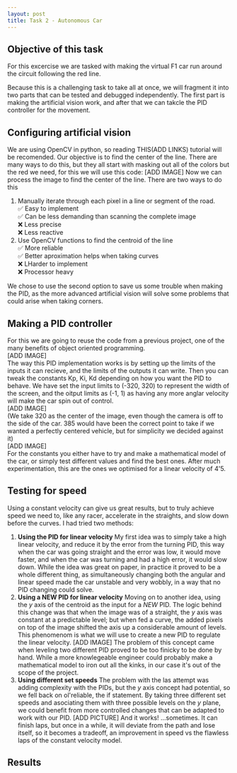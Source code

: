 ```yaml
---
layout: post
title: Task 2 - Autonomous Car
---
```

## Objective of this task
For this excercise we are tasked with making the virtual F1 car run around the circuit following the red line.

Because this is a challenging task to take all at once, we will fragment it into two parts that can be tested and debugged independently. The first part is making the artificial vision work,
and after that we can takcle the PID controller for the movement.

## Configuring artificial vision
We are using OpenCV in python, so reading THIS(ADD LINKS) tutorial will be recomended.
Our objective is to find the center of the line. There are many ways to do this, but they all start with masking out all of the colors but the red we need, for this we will use this code:
[ADD IMAGE]
Now we can process the image to find the center of the line. There are two ways to do this
1. Manually iterate through each pixel in a line or segment of the road.  
   ✅ Easy to implement  
   ✅ Can be less demanding than scanning the complete image  
   ❌ Less precise   
   ❌ Less reactive  
3. Use OpenCV functions to find the centroid of the line  
   ✅ More reliable  
   ✅ Better aproximation helps when taking curves  
   ❌ LHarder to implement  
   ❌ Processor heavy  

We chose to use the second option to save us some trouble when making the PID, as the more advanced artificial vision will solve some problems that could arise when taking corners.

## Making a PID controller
For this we are going to reuse the code from a previous project, one of the many benefits of object oriented programming.  
[ADD IMAGE]  
The way this PID implementation works is by setting up the limits of the inputs it can recieve, and the limits of the outputs it can write. Then you can tweak the constants Kp, Ki, Kd depending on how you want the PID to behave. We have set the input limits to (-320, 320) to represent the width of the screen, and the oitput limits as (-1, 1) as having any more anglar velocity will make the car spin out of control.   
[ADD IMAGE]   
(We take 320 as the center of the image, even though the camera is off to the side of the car. 385 would have been the correct point to take if we wanted a perfectly centered vehicle, but for simplicity we decided against it)   
[ADD IMAGE]  
For the constants you either have to try and make a mathematical model of the car, or simply test different values and find the best ones. After much experimentation, this are the ones we optimised for a linear velocity of 4'5.  

## Testing for speed
Using a constant velocity can give us great results, but to truly achieve speed we need to, like any racer, accelerate in the straights, and slow down before the curves. I had tried two methods:
1. **Using the PID for linear velocity**
   My first idea was to simply take a high linear velocity, and reduce it by the error from the turning PID, this way when the car was going straight and the error was low, it would move faster, and when the car was turning and had a high error, it would slow down. While the idea was great on paper, in practice it proved to be a whole different thing, as simultaneously changing both the angular and linear speed made the car unstable and very wobbly, in a way that no PID changing could solve.
2. **Using a NEW PID for linear velocity**
   Moving on to another idea, using the *y* axis of the centroid as the input for a *NEW* PID. The logic behind this change was that when the image was of a straight, the *y* axis was constant at a predictable level; but when fed a curve, the added pixels on top of the image shifted the axis up a considerable amount of levels. This phenomenom is what we will use to create a new PID to regulate the linear velocity.
   [ADD IMAGE]
   The problem of this concept came when leveling two different PID proved to be too finicky to be done by hand. While a more knowlegeable engineer could probably make a mathematical model to iron out all the kinks, in our case it's out of the scope of the project.
3. **Using different set speeds**
   The problem with the las attempt was adding complexity with the PIDs, but the *y* axis concept had potential, so we fell back on ol'reliable, the if statement.
   By taking three different set speeds and asociating them with three possible levels on the *y* plane, we could benefit from more controlled changes that can be adapted to work with our PID.
   [ADD PICTURE]
   And it works!
   ...sometimes. It can finish laps, but once in a while, it will deviate from the path and lose itself, so it becomes a tradeoff, an improvement in speed vs the flawless laps of the constant velocity model.

## Results

